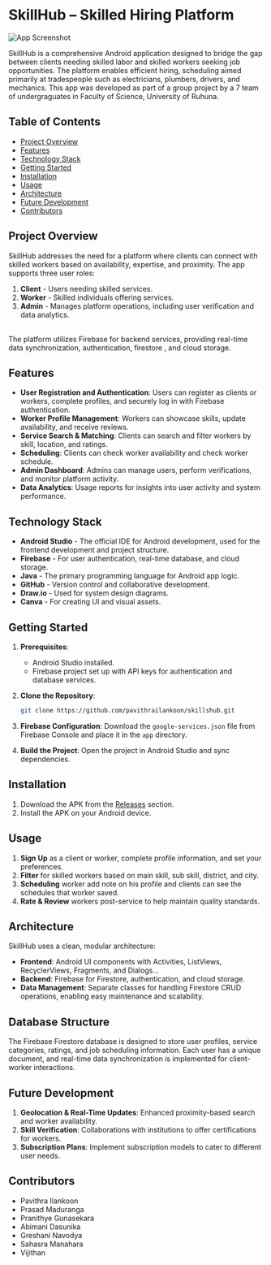 
# SkillHub – Skilled Hiring Platform

![App Screenshot](https://blogger.googleusercontent.com/img/a/AVvXsEhMj0fyqLM0iskdGyVFXPDdjlEhhgLaFWXL8u15TCERTmAiO8PKiZ57bErsUeuV_twc0a8JZpG72_31K_87im4BYLz5qlpe0-B-ZepM6JtA4FZZPe-zWox4tzNRfXfSLiLUe2f3it-IGtogBQmU9W_pJu6vTX12o4CQJjc2LrXAWQGb_gyFm0Te7Wj1gSk)

SkillHub is a comprehensive Android application designed to bridge the gap between clients needing skilled labor and skilled workers seeking job opportunities. The platform enables efficient hiring, scheduling aimed primarily at tradespeople such as electricians, plumbers, drivers, and mechanics. This app was developed as part of a group project by a 7 team of undergraguates in Faculty of Science, University of Ruhuna.

## Table of Contents
- [Project Overview](#project-overview)
- [Features](#features)
- [Technology Stack](#technology-stack)
- [Getting Started](#getting-started)
- [Installation](#installation)
- [Usage](#usage)
- [Architecture](#architecture)
- [Future Development](#future-development)
- [Contributors](#contributors)

## Project Overview
SkillHub addresses the need for a platform where clients can connect with skilled workers based on availability, expertise, and proximity. The app supports three user roles:
1. **Client** - Users needing skilled services.
2. **Worker** - Skilled individuals offering services.
3. **Admin** - Manages platform operations, including user verification and data analytics.

\
The platform utilizes Firebase for backend services, providing real-time data synchronization, authentication, firestore , and cloud storage.

## Features
- **User Registration and Authentication**: Users can register as clients or workers, complete profiles, and securely log in with Firebase authentication.
- **Worker Profile Management**: Workers can showcase skills, update availability, and receive reviews.
- **Service Search & Matching**: Clients can search and filter workers by skill, location, and ratings.
- **Scheduling**: Clients can check worker availability and check worker schedule.
- **Admin Dashboard**: Admins can manage users, perform verifications, and monitor platform activity.
- **Data Analytics**: Usage reports for insights into user activity and system performance.

## Technology Stack
- **Android Studio** - The official IDE for Android development, used for the frontend development and project structure.
- **Firebase** - For user authentication, real-time database, and cloud storage.
- **Java** - The primary programming language for Android app logic.
- **GitHub** - Version control and collaborative development.
- **Draw.io** - Used for system design diagrams.
- **Canva** - For creating UI and visual assets.

## Getting Started
1. **Prerequisites**: 
   - Android Studio installed.
   - Firebase project set up with API keys for authentication and database services.
2. **Clone the Repository**:
   ```bash
   git clone https://github.com/pavithrailankoon/skillshub.git

3. **Firebase Configuration**:
Download the `google-services.json` file from Firebase Console and place it in the `app` directory.

3. **Build the Project**:
Open the project in Android Studio and sync dependencies.

## Installation
1. Download the APK from the [Releases](https://github.com/pavithrailankoon/skillshub/releases) section.
2. Install the APK on your Android device.

## Usage
1. **Sign Up** as a client or worker, complete profile information, and set your preferences.
2. **Filter** for skilled workers based on main skill, sub skill, district, and city.
3. **Scheduling** worker add note on his profile and clients can see the schedules that worker saved.
4. **Rate & Review** workers post-service to help maintain quality standards.

## Architecture
SkillHub uses a clean, modular architecture:

- **Frontend**: Android UI components with Activities, ListViews, RecyclerViews, Fragments, and Dialogs...
- **Backend**: Firebase for Firestore, authentication, and cloud storage.
- **Data Management**: Separate classes for handling Firestore CRUD operations, enabling easy maintenance and scalability.

## Database Structure
The Firebase Firestore database is designed to store user profiles, service categories, ratings, and job scheduling information. Each user has a unique document, and real-time data synchronization is implemented for client-worker interactions.

## Future Development
1. **Geolocation & Real-Time Updates**: Enhanced proximity-based search and worker availability.
2. **Skill Verification**: Collaborations with institutions to offer certifications for workers.
3. **Subscription Plans**: Implement subscription models to cater to different user needs.

## Contributors
- Pavithra Ilankoon
- Prasad Maduranga
- Pranithye Gunasekara
- Abimani Dasunika
- Greshani Navodya
- Sahasra Manahara
- Vijithan
